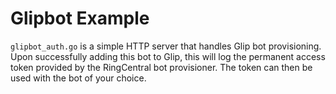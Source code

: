 # Glipbot Example

`glipbot_auth.go` is a simple HTTP server that handles Glip bot provisioning. Upon successfully adding this bot to Glip, this will log the permanent access token provided by the RingCentral bot provisioner. The token can then be used with the bot of your choice.
